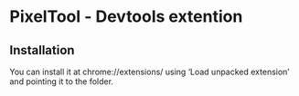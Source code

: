 # PixelTool - Devtools extention #

## Installation ##
You can install it at chrome://extensions/ using ‘Load unpacked extension’ and pointing it to the folder.